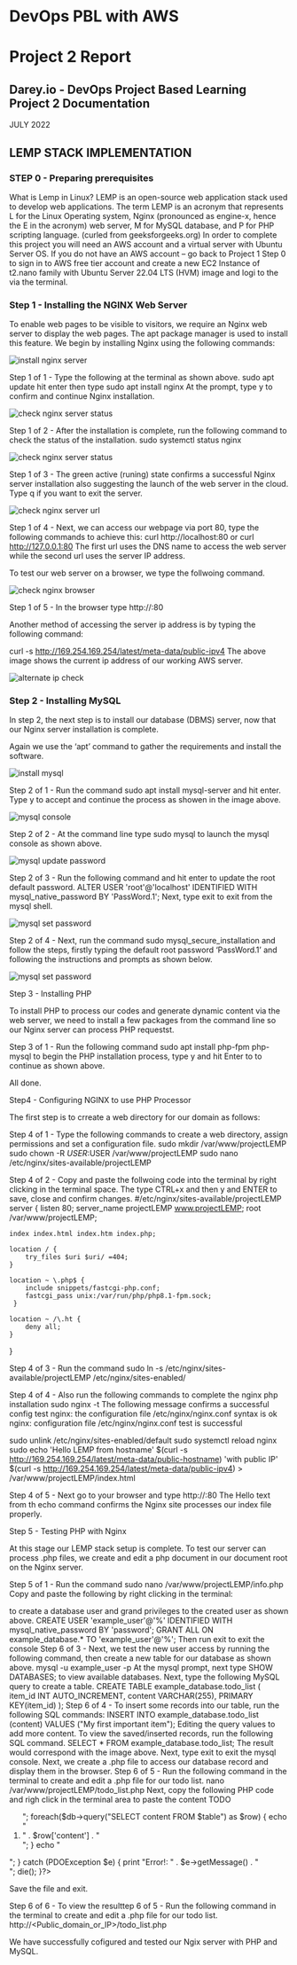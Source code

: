 

# DevOps PBL with AWS
# Project 2 Report

## Darey.io - DevOps Project Based Learning Project 2 Documentation

JULY 2022

## LEMP STACK IMPLEMENTATION



### STEP 0 - Preparing prerequisites

What is Lemp in Linux?
LEMP is an open-source web application stack used to develop web applications. The term LEMP is an acronym that represents L for the Linux Operating system, Nginx (pronounced as engine-x, hence the E in the acronym) web server, M for MySQL database, and P for PHP scripting language. (curled from geeksforgeeks.org)
In order to complete this project you will need an AWS account and a virtual server with Ubuntu Server OS.
If you do not have an AWS account – go back to Project 1 Step 0 to sign in to AWS free tier account and create a new EC2 Instance of t2.nano family with Ubuntu Server 22.04 LTS (HVM) image and logi to the via the terminal.


### Step 1 - Installing the NGINX Web Server 

To enable web pages  to be visible to visitors, we require an Nginx web server to display the web pages. The apt  package manager is used to install this feature. 
We begin by installing Nginx using the following commands:

![install nginx server](images/step1_1_install_ngnxserver.png)

Step 1 of 1 - Type the following at the terminal as shown above.
sudo apt update hit enter then type sudo apt install nginx
At the prompt, type y to confirm and continue Nginx installation.

![check nginx server status](images/step1_2_check_ngnxserver_status.png)

Step 1 of 2 - After the installation is complete, run the following command to check the status of the installation. sudo systemctl status nginx

![check nginx server status](images/step1_3_ngnxserver_status.png)

Step 1 of 3 - The green active (runing) state confirms a successful Nginx server installation also suggesting the launch of the web server in the cloud. Type q if you want to exit the server.

![check nginx server url](images/step1_4_ngnxserver_url.png)

Step 1 of 4 - Next, we can access our webpage via port 80, type the following commands to achieve this:  curl http://localhost:80 or curl http://127.0.0.1:80
The first url uses the DNS name to access the web server while the second url uses the server IP address. 

To test our web server on a browser, we type the follwoing command.

![check nginx browser](images/step1_5_ngnxserver_browser.png)

Step 1 of 5 - In the browser type http://<Public-IP-Address>:80

Another method of accessing the server ip address is by typing the following command:

curl -s http://169.254.169.254/latest/meta-data/public-ipv4
The above image shows the current ip address of our working AWS server.

![alternate ip check](images/step1_6_alternate_ip_check.png)


### Step 2 - Installing MySQL

In step 2, the next step is to install our database (DBMS) server, now that our Nginx server installation is complete.  

Again we use the ‘apt’ command to gather the requirements and install the software.

![install mysql](images/step2_1_install_mysql_nginx.png)
    
Step 2 of 1 - Run the command sudo apt install mysql-server and hit enter. Type y to accept and continue the process as showen in the image above.

![mysql console](images/step2_2_mysql_console.png)
    
Step 2 of 2 - At the command line type sudo mysql to launch the mysql console as shown above.

![mysql update password](images/step2_3_mysql_update_password.png)
    
Step 2 of 3 - Run the following command and hit enter to update the root default password. 
ALTER USER 'root'@'localhost' IDENTIFIED WITH mysql_native_password BY 'PassWord.1';
Next, type exit to exit from the mysql shell.

![mysql set password](images/step2_4_mysql_set_password.png)
    
Step 2 of 4 - Next, run the command sudo mysql_secure_installation and follow the steps, firstly typing the default root password ‘PassWord.1’ and following the instructions and prompts as shown below.

![mysql set password](images/step2_5_mysql_set_password_steps.png)




Step 3 - Installing PHP

To install PHP to process our codes and generate dynamic content via the web server, we need to install a few packages from the command line so our Nginx server can process PHP requestst. 

Step 3 of 1 - Run the following command sudo apt install php-fpm php-mysql to begin the PHP installation process, type y and hit Enter to to continue as shown above.

All done.

Step4 - Configuring NGINX to use PHP Processor 

The first step is to crreate a web directory for our domain as follows:

Step 4 of 1 - Type the following commands to create a web directory, assign permissions and set a configuration file.
sudo mkdir /var/www/projectLEMP
sudo chown -R $USER:$USER /var/www/projectLEMP
sudo nano /etc/nginx/sites-available/projectLEMP


Step 4 of 2 - Copy and paste the follwoing code into the terminal by right clicking in the terminal space.  The type CTRL+x and then y and ENTER  to save, close and confirm changes.
#/etc/nginx/sites-available/projectLEMP
server {
    listen 80;
    server_name projectLEMP www.projectLEMP;
    root /var/www/projectLEMP;

    index index.html index.htm index.php;

    location / {
        try_files $uri $uri/ =404;
    }

    location ~ \.php$ {
        include snippets/fastcgi-php.conf;
        fastcgi_pass unix:/var/run/php/php8.1-fpm.sock;
     }

    location ~ /\.ht {
        deny all;
    }
}


Step 4 of 3 - Run the command 
sudo ln -s /etc/nginx/sites-available/projectLEMP /etc/nginx/sites-enabled/


Step 4 of 4 - Also run the following commands to complete the nginx php installation
sudo nginx -t
The following message confirms a successful config test
nginx: the configuration file /etc/nginx/nginx.conf syntax is ok
nginx: configuration file /etc/nginx/nginx.conf test is successful

sudo unlink /etc/nginx/sites-enabled/default
sudo systemctl reload nginx
sudo echo 'Hello LEMP from hostname' $(curl -s http://169.254.169.254/latest/meta-data/public-hostname) 'with public IP' $(curl -s http://169.254.169.254/latest/meta-data/public-ipv4) > /var/www/projectLEMP/index.html


Step 4 of 5 - Next go to your browser and type http://<Public-IP-Address>:80
The Hello text from th echo command confirms the Nginx site processes our index file properly.




Step 5 - Testing PHP with Nginx

At this stage our LEMP stack setup is complete. To test our server can process .php files, we create and edit a php document in our document root on the Nginx server. 


Step 5 of 1 - Run the command sudo nano /var/www/projectLEMP/info.php
Copy and paste the following by right clicking in the terminal:
<?php
phpinfo();
Type CTRL+X and then Y and finally hit ENTER TO SAVE AND EXIT.

To test our .php file.

Step 5 of 2 - Type the following in a browser as shown above; http://`server_domain_or_IP`/info.php


Step 5 of 3 - Run the following command to remove the created .php file as it contains sensitive server details. sudo rm /var/www/your_domain/info.php




Step 6 - RETRIEVING DATA FROM MYSQL DATABASE WITH PHP (CONTINUED)

At this stage we wil create a test database with a simple ‘To Do List’and configure access to it, then our Nginx website can query the database and display the content.

The first step will be to create a database named example_database including a user named example_user. 

Step 6 of 1 - Run the following command sudo mysql or sudo mysql - p if a database password is already set.
At the mysql console, type CREATE DATABASE example_database; as shown above.


Step 6 of 2 - Run the following commands at the mysql prompt mysql>  to create a database user and grand privileges to the created user as shown above.
CREATE USER 'example_user'@'%' IDENTIFIED WITH mysql_native_password BY 'password';
GRANT ALL ON example_database.* TO 'example_user'@'%';
Then run exit to exit the console


Step 6 of 3 - Next, we test the new user access by running the following command, then create a new table for our database as shown above. mysql -u example_user -p
At the mysql prompt, next type SHOW DATABASES; to view available databases.
Next, type the following MySQL query to create a table.
 CREATE TABLE example_database.todo_list (
 item_id INT AUTO_INCREMENT,
 content VARCHAR(255),
PRIMARY KEY(item_id)
);


Step 6 of 4 - To insert some records into our table, run the following SQL commands:
INSERT INTO example_database.todo_list (content) VALUES ("My first important item");
Editing the query values to add more content.

To view the saved/inserted records, run the following SQL command.
SELECT * FROM example_database.todo_list;
The result would correspond with the image above. Next, type exit to exit the mysql console.

Next, we create a .php file to access our database record and display them in the browser.


Step 6 of 5 - Run the following command in the terminal to create and edit a .php file for our todo list.
nano /var/www/projectLEMP/todo_list.php
Next, copy the following PHP code and righ click in the terminal area to paste the content
<?php
$user = "example_user";
$password = "password";
$database = "example_database";
$table = "todo_list";

try {
  $db = new PDO("mysql:host=localhost;dbname=$database", $user, $password);
  echo "<h2>TODO</h2><ol>";
  foreach($db->query("SELECT content FROM $table") as $row) {
    echo "<li>" . $row['content'] . "</li>";
  }
  echo "</ol>";
} catch (PDOException $e) {
    print "Error!: " . $e->getMessage() . "<br/>";
    die();
}?>

Save the file and exit. 


Step 6 of 6 - To view the resulttep 6 of 5 - Run the following command in the terminal to create and edit a .php file for our todo list.
http://<Public_domain_or_IP>/todo_list.php

We have successfully cofigured and tested our Ngix server with PHP and MySQL.

